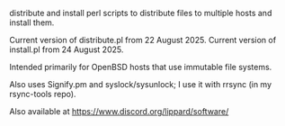 distribute and install perl scripts to distribute files to multiple hosts and install them.

Current version of distribute.pl from 22 August 2025.
Current version of install.pl from 24 August 2025.

Intended primarily for OpenBSD hosts that use immutable file systems.

Also uses Signify.pm and syslock/sysunlock; I use it with rrsync (in my rsync-tools repo).

Also available at https://www.discord.org/lippard/software/
